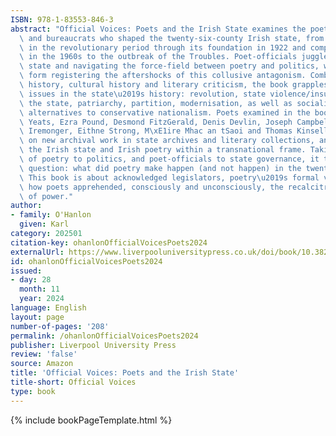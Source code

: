 ```yaml
---
ISBN: 978-1-83553-846-3
abstract: "Official Voices: Poets and the Irish State examines the poet-politicians\
  \ and bureaucrats who shaped the twenty-six-county Irish state, from its pre-history\
  \ in the revolutionary period through its foundation in 1922 and complicated modernisation\
  \ in the 1960s to the outbreak of the Troubles. Poet-officials juggled writing the\
  \ state and navigating the force-field between poetry and politics, with poetic\
  \ form registering the aftershocks of this collusive antagonism. Combining political\
  \ history, cultural history and literary criticism, the book grapples with major\
  \ issues in the state\u2019s history: revolution, state violence/insurgency against\
  \ the state, patriarchy, partition, modernisation, as well as socialist and feminist\
  \ alternatives to conservative nationalism. Poets examined in the book include W.B.\
  \ Yeats, Ezra Pound, Desmond FitzGerald, Denis Devlin, Joseph Campbell, Valentin\
  \ Iremonger, Eithne Strong, M\xE1ire Mhac an tSaoi and Thomas Kinsella. It draws\
  \ on new archival work in state archives and literary collections, and situates\
  \ the Irish state and Irish poetry within a transnational frame. Taking up the relationship\
  \ of poetry to politics, and poet-officials to state governance, it tackles a perennial\
  \ question: what did poetry make happen (and not happen) in the twenty-six counties?\
  \ This book is about acknowledged legislators, poetry\u2019s formal vigilance, and\
  \ how poets apprehended, consciously and unconsciously, the recalcitrant workings\
  \ of power."
author:
- family: O'Hanlon
  given: Karl
category: 202501
citation-key: ohanlonOfficialVoicesPoets2024
externalUrl: https://www.liverpooluniversitypress.co.uk/doi/book/10.3828/9781835538463
id: ohanlonOfficialVoicesPoets2024
issued:
- day: 28
  month: 11
  year: 2024
language: English
layout: page
number-of-pages: '208'
permalink: /ohanlonOfficialVoicesPoets2024
publisher: Liverpool University Press
review: 'false'
source: Amazon
title: 'Official Voices: Poets and the Irish State'
title-short: Official Voices
type: book
---
```

{% include bookPageTemplate.html %}